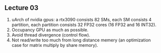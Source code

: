 ## Lecture 03
1. uArch of nvidia gpus: a rtx3090 consists 82 SMs, each SM consists 4 partition, each partition consists 32 FP32 cores (16 FP32 and 16 INT32).
2. Occupancy GPU as much as possible.
3. Avoid thread divergence (control flow).
4. Not read/write too much from long distance memery (an optimization case for matrix multiply by share memory).